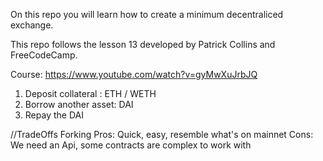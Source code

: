 On this repo you will learn how to create a minimum decentraliced exchange.

This repo follows the lesson 13 developed by Patrick Collins and FreeCodeCamp.

Course: https://www.youtube.com/watch?v=gyMwXuJrbJQ

1. Deposit collateral : ETH / WETH
2. Borrow another asset: DAI
3. Repay the DAI

//TradeOffs Forking
Pros: Quick, easy, resemble what's on mainnet
Cons: We need an Api, some contracts are complex to work with

